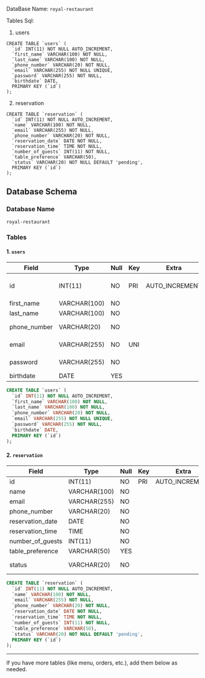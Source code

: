DataBase Name:
`royal-restaurant`

Tables Sql:

1. users

```
CREATE TABLE `users` (
  `id` INT(11) NOT NULL AUTO_INCREMENT,
  `first_name` VARCHAR(100) NOT NULL,
  `last_name` VARCHAR(100) NOT NULL,
  `phone_number` VARCHAR(20) NOT NULL,
  `email` VARCHAR(255) NOT NULL UNIQUE,
  `password` VARCHAR(255) NOT NULL,
  `birthdate` DATE,
  PRIMARY KEY (`id`)
);
```

2. reservation

```
CREATE TABLE `reservation` (
  `id` INT(11) NOT NULL AUTO_INCREMENT,
  `name` VARCHAR(100) NOT NULL,
  `email` VARCHAR(255) NOT NULL,
  `phone_number` VARCHAR(20) NOT NULL,
  `reservation_date` DATE NOT NULL,
  `reservation_time` TIME NOT NULL,
  `number_of_guests` INT(11) NOT NULL,
  `table_preference` VARCHAR(50),
  `status` VARCHAR(20) NOT NULL DEFAULT 'pending',
  PRIMARY KEY (`id`)
);
```

## Database Schema

### Database Name
`royal-restaurant`

### Tables

#### 1. `users`
| Field         | Type         | Null | Key | Extra          | Description                |
|---------------|--------------|------|-----|----------------|----------------------------|
| id            | INT(11)      | NO   | PRI | AUTO_INCREMENT | User ID (Primary Key)      |
| first_name    | VARCHAR(100) | NO   |     |                | First Name                 |
| last_name     | VARCHAR(100) | NO   |     |                | Last Name                  |
| phone_number  | VARCHAR(20)  | NO   |     |                | Phone Number               |
| email         | VARCHAR(255) | NO   | UNI |                | Email (unique)             |
| password      | VARCHAR(255) | NO   |     |                | Hashed Password            |
| birthdate     | DATE         | YES  |     |                | Birthdate                  |

```sql
CREATE TABLE `users` (
  `id` INT(11) NOT NULL AUTO_INCREMENT,
  `first_name` VARCHAR(100) NOT NULL,
  `last_name` VARCHAR(100) NOT NULL,
  `phone_number` VARCHAR(20) NOT NULL,
  `email` VARCHAR(255) NOT NULL UNIQUE,
  `password` VARCHAR(255) NOT NULL,
  `birthdate` DATE,
  PRIMARY KEY (`id`)
);
```

#### 2. `reservation`
| Field             | Type         | Null | Key | Extra          | Description                |
|-------------------|--------------|------|-----|----------------|----------------------------|
| id                | INT(11)      | NO   | PRI | AUTO_INCREMENT | Reservation ID             |
| name              | VARCHAR(100) | NO   |     |                | Customer Name              |
| email             | VARCHAR(255) | NO   |     |                | Customer Email             |
| phone_number      | VARCHAR(20)  | NO   |     |                | Customer Phone             |
| reservation_date  | DATE         | NO   |     |                | Reservation Date           |
| reservation_time  | TIME         | NO   |     |                | Reservation Time           |
| number_of_guests  | INT(11)      | NO   |     |                | Number of Guests           |
| table_preference  | VARCHAR(50)  | YES  |     |                | Table Preference           |
| status            | VARCHAR(20)  | NO   |     |                | Status (pending/confirmed/completed/rejected) |

```sql
CREATE TABLE `reservation` (
  `id` INT(11) NOT NULL AUTO_INCREMENT,
  `name` VARCHAR(100) NOT NULL,
  `email` VARCHAR(255) NOT NULL,
  `phone_number` VARCHAR(20) NOT NULL,
  `reservation_date` DATE NOT NULL,
  `reservation_time` TIME NOT NULL,
  `number_of_guests` INT(11) NOT NULL,
  `table_preference` VARCHAR(50),
  `status` VARCHAR(20) NOT NULL DEFAULT 'pending',
  PRIMARY KEY (`id`)
);
```

---

If you have more tables (like menu, orders, etc.), add them below as needed.
